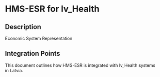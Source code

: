 # HMS-ESR for lv_Health

## Description

Economic System Representation

## Integration Points

This document outlines how HMS-ESR is integrated with lv_Health systems in Latvia.
